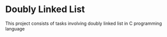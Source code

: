 # Doubly Linked List
This project consists of tasks involving doubly linked list in C programming language
